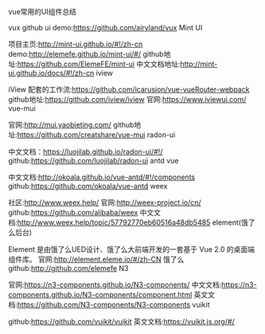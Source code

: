 vue常用的UI组件总结

vux github ui demo:https://github.com/airyland/vux
Mint UI

项目主页:http://mint-ui.github.io/#!/zh-cn
demo:http://elemefe.github.io/mint-ui/#/
github地址:https://github.com/ElemeFE/mint-ui
中文文档地址:http://mint-ui.github.io/docs/#!/zh-cn
iview

iView 配套的工作流:https://github.com/icarusion/vue-vueRouter-webpack
github地址:https://github.com/iview/iview
官网:https://www.iviewui.com/
vue-mui

官网:http://mui.yaobieting.com/
github地址:https://github.com/creatshare/vue-mui
radon-ui

中文文档：https://luojilab.github.io/radon-ui/#!/
github:https://github.com/luojilab/radon-ui
antd vue

中文文档:http://okoala.github.io/vue-antd/#!/components
github:https://github.com/okoala/vue-antd
weex

社区:http://www.weex.help/
官网:http://weex-project.io/cn/
github:https://github.com/alibaba/weex
中文文档:http://www.weex.help/topic/57792770eb60516a48db5485
element(饿了么后台)

Element 是由饿了么UED设计、饿了么大前端开发的一套基于 Vue 2.0 的桌面端组件库。
官网:http://element.eleme.io/#/zh-CN
饿了么github:http://github.com/elemefe
N3

官网:https://n3-components.github.io/N3-components/
中文文档:https://n3-components.github.io/N3-components/component.html
英文文档:https://github.com/N3-components/N3-components
vuikit

github:https://github.com/vuikit/vuikit
英文文档:https://vuikit.js.org/#/
